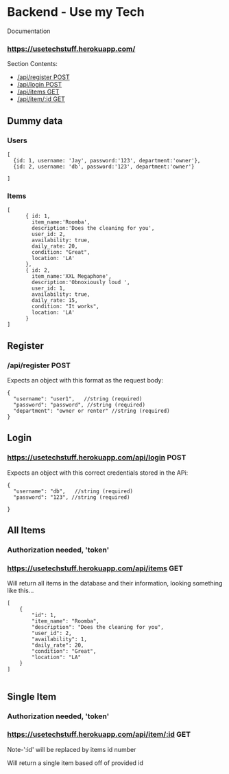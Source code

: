 # Backend - Use my Tech

Documentation
### https://usetechstuff.herokuapp.com/

Section Contents:

- [/api/register POST](#apiregister-post)
- [/api/login POST](#apilogin-post)
- [/api/items GET](#apiitems-get)
- [/api/item/:id GET](#apiitemid-get)



## Dummy data

### Users
```
[
  {id: 1, username: 'Jay', password:'123', department:'owner'},
  {id: 2, username: 'db', password:'123', department:'owner'}

]

```

### Items

```
[
      { id: 1, 
        item_name:'Roomba', 
        description:'Does the cleaning for you',
        user_id: 2,
        availability: true,
        daily_rate: 20,
        condition: "Great",
        location: 'LA'
      },
      { id: 2, 
        item_name:'XXL Megaphone', 
        description:'Obnoxiously loud ',
        user_id: 1,
        availability: true,
        daily_rate: 15,
        condition: "It works",
        location: 'LA'
      }
]
```

## Register



### /api/register POST

Expects an object with this format as the request body:

```
{
  "username": "user1",   //string (required)
  "password": "password", //string (required)
  "department": "owner or renter" //string (required)
}
```

## Login


 
### https://usetechstuff.herokuapp.com/api/login POST

Expects an object with this correct credentials stored in the APi:

```
{
  "username": "db",   //string (required)
  "password": "123", //string (required)

}
```

## All Items

### Authorization needed, 'token'



### https://usetechstuff.herokuapp.com/api/items GET

Will return all items in the database and their information, looking something like this...

```
[
    {
        "id": 1,
        "item_name": "Roomba",
        "description": "Does the cleaning for you",
        "user_id": 2,
        "availability": 1,
        "daily_rate": 20,
        "condition": "Great",
        "location": "LA"
    }
]


```



## Single Item

### Authorization needed, 'token'



### https://usetechstuff.herokuapp.com/api/item/:id GET
 
 Note-':id' will be replaced by items id number

Will return a single item based off of provided id 